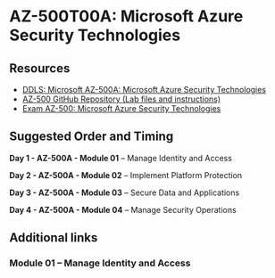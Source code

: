 # AZ-500T00A: Microsoft Azure Security Technologies

## Resources

* [DDLS: Microsoft AZ-500A: Microsoft Azure Security Technologies](https://github.com/DDLSTraining/Engage/tree/master/Azure/AZ-500)
* [AZ-500 GitHub Repository (Lab files and instructions)](https://github.com/MicrosoftLearning/AZ500-AzureSecurityTechnologies)
* [Exam AZ-500: Microsoft Azure Security Technologies](https://query.prod.cms.rt.microsoft.com/cms/api/am/binary/RE3VC70)

## Suggested Order and Timing

**Day 1 - AZ-500A - Module 01** – Manage Identity and Access

**Day 2 - AZ-500A - Module 02** – Implement Platform Protection

**Day 3 - AZ-500A - Module 03** – Secure Data and Applications

**Day 4 - AZ-500A - Module 04** – Manage Security Operations

## Additional links

###  Module 01 – Manage Identity and Access

